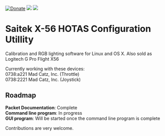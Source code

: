 
[![Donate](https://img.shields.io/badge/Donate-PayPal-green.svg)](https://www.paypal.com/cgi-bin/webscr?cmd=_s-xclick&hosted_button_id=4334N54KCX4E4&source=url) ![](https://img.shields.io/github/license/Chryseus/x56linux) ![](https://img.shields.io/travis/Chryseus/x56linux)

# Saitek X-56 HOTAS Configuration Utillity
Calibration and RGB lighting software for Linux and OS X.
Also sold as Logitech G Pro Flight X56

Currently working with these devices:  
0738:a221 Mad Catz, Inc. (Throttle)  
0738:2221 Mad Catz, Inc. (Joystick)

## Roadmap
**Packet Documentation**: Complete  
**Command line program**: In progress  
**GUI program**: Will be started once the command line program is complete

Contributions are very welcome.
